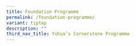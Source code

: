 ```yaml
---
title: Foundation Programme
permalink: /foundation-programme/
variant: tiptap
description: ""
third_nav_title: Yuhua’s Cornerstone Programme
---
```


